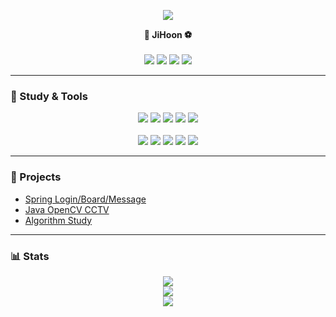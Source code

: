 <p align="center">
  <img src="https://capsule-render.vercel.app/api?type=soft&color=auto&text=Welcome%20to%20JiHoon%20Github👋&fontSize=50" />
</p>

<p align="center">
  <b>🏃 JiHoon ⚽</b><br/><br/>
  <a href="https://github.com/ChaeJiHoon/ChaeJiHoon"><img src="https://img.shields.io/badge/Github-171515?style=flat-square&logo=Github&logoColor=white"/></a>
  <a href="https://hooncoding.tistory.com/"><img src="https://img.shields.io/badge/Tistory-FF7F00?style=flat-square&logo=Tistory&logoColor=white"/></a>
  <a href="https://www.notion.so/JiHoon-Chae-9a7e7b3a995d4b81ae0c34924a3b8291"><img src="https://img.shields.io/badge/Notion-000000?style=flat-square&logo=Notion&logoColor=white"/></a>
  <a href="https://www.linkedin.com/in/%EC%A7%80%ED%9B%88-%EC%B1%84-214a74316/"><img src="https://img.shields.io/badge/LinkedIn-003DF8?style=flat-square&logo=Linkedin&logoColor=white"/></a>
</p>

---

### 📝 Study & Tools

<p align="center">
  <img src="https://img.shields.io/badge/Java-007396?style=flat&logo=OpenJDK&logoColor=white"/>
  <img src="https://img.shields.io/badge/Spring-6DB33F?style=flat&logo=Spring&logoColor=white"/>
  <img src="https://img.shields.io/badge/MySQL-4479A1?style=flat&logo=MySQL&logoColor=white"/>
  <img src="https://img.shields.io/badge/Python-3776AB?style=flat&logo=Python&logoColor=white"/>
  <img src="https://img.shields.io/badge/YOLO-111F68?style=flat&logo=YOLO&logoColor=white"/><br/><br/>
  <img src="https://img.shields.io/badge/intellij-000000?style=flat&logo=intellijidea&logoColor=white"/>
  <img src="https://img.shields.io/badge/Firebase-DD2C00?style=flat&logo=Firebase&logoColor=white"/>
  <img src="https://img.shields.io/badge/Git-F05032?style=flat&logo=Git&logoColor=white"/>
  <img src="https://img.shields.io/badge/jupyter-F37626?style=flat&logo=jupyter&logoColor=white"/>
  <img src="https://img.shields.io/badge/Android%20Studio-3DDC84?style=flat&logo=androidstudio&logoColor=white"/>
</p>

---

### 📁 Projects

- [Spring Login/Board/Message](https://github.com/ChaeJiHoon/Spring-Login-Board-Message)
- [Java OpenCV CCTV](https://github.com/ChaeJiHoon/OpenCV-CCTV-Java)
- [Algorithm Study](https://github.com/ChaeJiHoon/Algorithm-Study)

---

### 📊 Stats

<p align="center">
  <img src="http://mazassumnida.wtf/api/v2/generate_badge?boj=cjh0420"/>
  <br/>
  <img src="https://github-readme-stats.vercel.app/api/top-langs/?username=ChaeJiHoon&layout=compact&theme=dark"/>
  <br/>
  <img src="https://github-readme-stats.vercel.app/api?username=ChaeJiHoon&show_icons=true&theme=dark"/>
</p>
